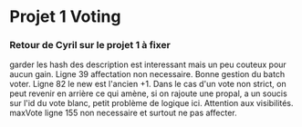 # Projet 1 Voting

### Retour de Cyril sur le projet 1 à fixer
garder les hash des description est interessant mais un peu couteux pour aucun gain. Ligne 39 affectation non necessaire. Bonne gestion du batch voter. Ligne 82 le new est l'ancien +1. Dans le cas d'un vote non strict, on peut revenir en arrière ce qui amène, si on rajoute une propal, a un soucis sur l'id du vote blanc, petit problème de logique ici. Attention aux visibilités. maxVote ligne 155 non necessaire et surtout ne pas affecter.
